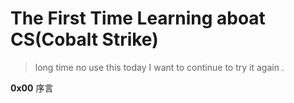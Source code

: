#  The First Time Learning aboat CS(Cobalt Strike)

> long time no use this today I want to continue to try it again .

__0x00__ 序言

